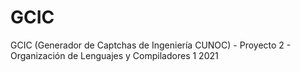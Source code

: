 # GCIC
GCIC (Generador de Captchas de Ingeniería CUNOC) - Proyecto 2 - Organización de Lenguajes y Compiladores 1 2021
